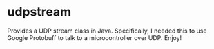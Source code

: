 udpstream
=========

Provides a UDP stream class in Java. Specifically, I needed this to use Google Protobuff to talk to a microcontroller over UDP. Enjoy!
